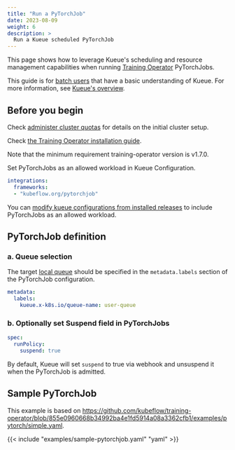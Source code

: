 ```yaml
---
title: "Run a PyTorchJob"
date: 2023-08-09
weight: 6
description: >
  Run a Kueue scheduled PyTorchJob
---
```


This page shows how to leverage Kueue's scheduling and resource management capabilities when running [Training Operator](https://github.com/kubeflow/training-operator) PyTorchJobs.

This guide is for [batch users](/docs/tasks#batch-user) that have a basic understanding of Kueue. For more information, see [Kueue's overview](/docs/overview).

## Before you begin

Check [administer cluster quotas](/docs/tasks/administer_cluster_quotas) for details on the initial cluster setup.

Check [the Training Operator installation guide](https://github.com/kubeflow/training-operator#installation).

Note that the minimum requirement training-operator version is v1.7.0.

Set PyTorchJobs as an allowed workload in Kueue Configuration.

```yaml
integrations:
  frameworks:
  - "kubeflow.org/pytorchjob" 
```

You can [modify kueue configurations from installed releases](/docs/installation#install-a-custom-configured-released-version) to include PyTorchJobs as an allowed workload.

## PyTorchJob definition

### a. Queue selection

The target [local queue](/docs/concepts/local_queue) should be specified in the `metadata.labels` section of the PyTorchJob configuration.

```yaml
metadata:
  labels:
    kueue.x-k8s.io/queue-name: user-queue
```

### b. Optionally set Suspend field in PyTorchJobs

```yaml
spec:
  runPolicy:
    suspend: true
```

By default, Kueue will set `suspend` to true via webhook and unsuspend it when the PyTorchJob is admitted.

## Sample PyTorchJob

This example is based on https://github.com/kubeflow/training-operator/blob/855e0960668b34992ba4e1fd5914a08a3362cfb1/examples/pytorch/simple.yaml.

{{< include "examples/sample-pytorchjob.yaml" "yaml" >}}
